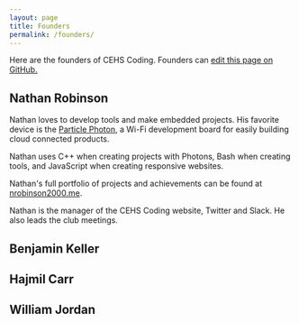 ```yaml
---
layout: page
title: Founders
permalink: /founders/
---
```


Here are the founders of CEHS Coding. Founders can [edit this page on GitHub.](https://github.com/cehs/cehs.github.io/blob/master/pages/founders.md)

## Nathan Robinson

Nathan loves to develop tools and make embedded projects.  His favorite device is the [Particle Photon](https://www.particle.io/products/hardware/photon-wifi-dev-kit), a Wi-Fi development board for easily building cloud connected products.

Nathan uses C++ when creating projects with Photons, Bash when creating tools, and JavaScript when creating responsive websites.

Nathan's full portfolio of projects and achievements can be found at [nrobinson2000.me](http://nrobinson2000.me).

Nathan is the manager of the CEHS Coding website, Twitter and Slack. He also leads the club meetings.

## Benjamin Keller


## Hajmil Carr


## William Jordan
